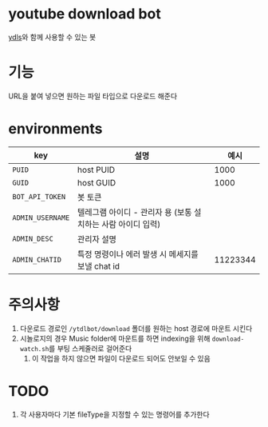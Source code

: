 # youtube download bot

[ydls](https://hub.docker.com/r/mwader/ydls/dockerfile)와 함께 사용할 수 있는 봇

# 기능

URL을 붙여 넣으면 원하는 파일 타입으로 다운로드 해준다

# environments

| key              | 설명                                                         | 예시     |
| ---------------- | ------------------------------------------------------------ | -------- |
| `PUID`           | host PUID                                                    | 1000     |
| `GUID`           | host GUID                                                    | 1000     |
| `BOT_API_TOKEN`  | 봇 토큰                                                      |          |
| `ADMIN_USERNAME` | 텔레그램 아이디 - 관리자 용 (보통 설치하는 사람 아이디 입력) |          |
| `ADMIN_DESC`     | 관리자 설명                                                  |          |
| `ADMIN_CHATID`   | 특정 명령이나 에러 발생 시 메세지를 보낼 chat id             | 11223344 |

# 주의사항

1. 다운로드 경로인 `/ytdlbot/download` 폴더를 원하는 host 경로에 마운트 시킨다
1. 시놀로지의 경우 Music folder에 마운트를 하면 indexing을 위해 `download-watch.sh`를 부팅 스케줄러로 걸어준다
   1. 이 작업을 하지 않으면 파일이 다운로드 되어도 안보일 수 있음

# TODO

1. 각 사용자마다 기본 fileType을 지정할 수 있는 명령어를 추가한다
